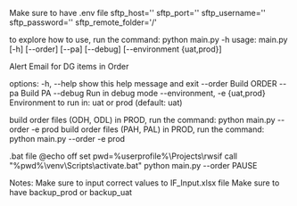 Make sure to have .env file
sftp_host=''
sftp_port=''
sftp_username=''
sftp_password=''
sftp_remote_folder='/'

to explore how to use, run the command: python main.py -h
usage: main.py [-h] [--order] [--pa] [--debug] [--environment {uat,prod}]

Alert Email for DG items in Order

options:
  -h, --help            show this help message and exit
  --order               Build ORDER
  --pa                  Build PA
  --debug               Run in debug mode
  --environment, -e {uat,prod}
                        Environment to run in: uat or prod (default: uat)


build order files (ODH, ODL) in PROD, run the command: python main.py --order -e prod
build order files (PAH, PAL) in PROD, run the command: python main.py --order -e prod

.bat file
@echo off
set pwd=%userprofile%\Projects\rwsif
call "%pwd%\venv\Scripts\activate.bat"
python main.py --order
PAUSE

Notes: Make sure to input correct values to IF_Input.xlsx file
Make sure to have backup_prod or backup_uat